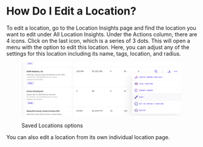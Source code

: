 # How Do I Edit a Location?

To edit a location, go to the Location Insights page and find the location you want to edit under All Location Insights. Under the Actions column, there are 4 icons. Click on the last icon, which is a series of 3 dots. This will open a menu with the option to edit this location. Here, you can adjust any of the settings for this location including its name, tags, location, and radius.

<figure><img src="../../.gitbook/assets/image (73).png" alt=""><figcaption><p>Saved Locations options</p></figcaption></figure>

You can also edit a location from its own individual location page.
